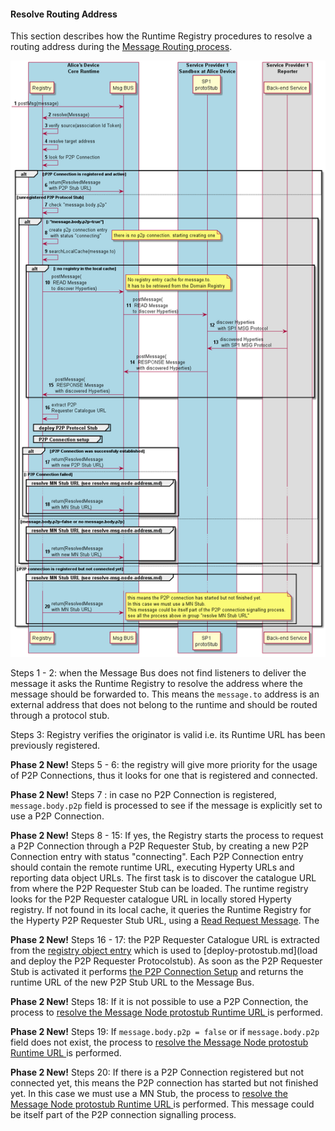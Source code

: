 #### Resolve Routing Address

This section describes how the Runtime Registry procedures to resolve a routing address during the [Message Routing process](bus-msg-routing).


![Address Resolution](resolve-routing-address.png)

Steps 1 - 2: when the Message Bus does not find listeners to deliver the message it asks the Runtime Registry to resolve the address where the message should be forwarded to. This means the `message.to` address is an external address that does not belong to the runtime and should be routed through a protocol stub.

Steps 3: Registry verifies the originator is valid i.e. its Runtime URL has been previously registered.


**Phase 2 New!** Steps 5 - 6: the registry will give more priority for the usage of P2P Connections, thus it looks for one that is registered and connected.

**Phase 2 New!** Steps 7 : in case no P2P Connection is registered, `message.body.p2p` field is processed to see if the message is explicitly set to use a P2P Connection.

  **Phase 2 New!** Steps 8 - 15: If yes, the Registry starts the process to request a P2P Connection through a P2P Requester Stub, by creating a new P2P Connection entry with status "connecting". Each P2P Connection entry should contain the remote runtime URL, executing Hyperty URLs and reporting data object URLs. The first task is to discover the catalogue URL from where the P2P Requester Stub can be loaded. The runtime registry looks for the P2P Requester catalogue URL in locally stored Hyperty registry. If not found in its local cache, it queries the Runtime Registry for the Hyperty P2P Requester Stub URL, using a [Read Request Message](../../messages/registration-messages.md#hyperty-instance-query-per-hyperty-url). The

  **Phase 2 New!** Steps 16 - 17: the P2P Requester Catalogue URL is extracted from the [registry object entry](../../datamodel/core/hyperty-registry) which is used to [deploy-protostub.md](load and deploy the P2P Requester Protocolstub). As soon as the P2P Requester Stub is activated it performs [the P2P Connection Setup](p2p-setup.md) and returns the runtime URL of the new P2P Stub URL to the Message Bus.

  **Phase 2 New!** Steps 18: If it is not possible to use a P2P Connection, the process to [resolve the Message Node protostub Runtime URL ](deploy-protostub.md) is performed.

**Phase 2 New!** Steps 19: If `message.body.p2p = false` or if `message.body.p2p` field does not exist, the process to [resolve the Message Node protostub Runtime URL ](deploy-protostub.md) is performed.

**Phase 2 New!** Steps 20: If there is a P2P Connection registered but not connected yet, this means the P2P connection has started but not finished yet. In this case we must use a MN Stub, the process to [resolve the Message Node protostub Runtime URL ](deploy-protostub.md) is performed. This message could be itself part of the P2P connection signalling process.

